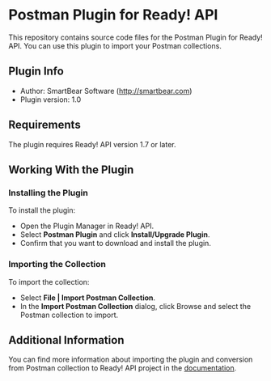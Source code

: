 # Postman Plugin for Ready! API

This repository contains source code files for the Postman Plugin for Ready! API. You can use this plugin to import your Postman collections.

## Plugin Info

- Author: SmartBear Software (http://smartbear.com)
- Plugin version: 1.0

## Requirements

The plugin requires Ready! API version 1.7 or later.

## Working With the Plugin

### Installing the Plugin

To install the plugin:

- Open the Plugin Manager in Ready! API.
- Select **Postman Plugin** and click **Install/Upgrade Plugin**.
- Confirm that you want to download and install the plugin.

### Importing the Collection

To import the collection:

- Select **File | Import Postman Collection**.
- In the **Import Postman Collection** dialog, click Browse and select the Postman collection to import.

## Additional Information

You can find more information about importing the plugin and conversion from Postman collection to Ready! API project in the [documentation](/features/postman/start).